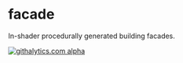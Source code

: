 facade
======

In-shader procedurally generated building facades.

[![githalytics.com alpha](https://cruel-carlota.pagodabox.com/66b2052410e17ef51bdab10b5440c540 "githalytics.com")](http://githalytics.com/drxzcl/facade)
